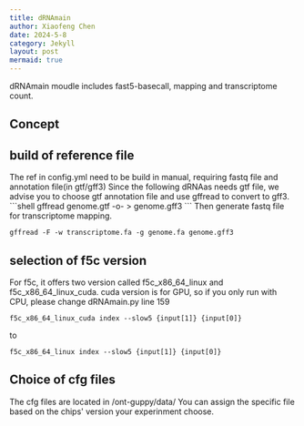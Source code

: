 ```yaml
---
title: dRNAmain
author: Xiaofeng Chen
date: 2024-5-8
category: Jekyll
layout: post
mermaid: true
---
```

dRNAmain moudle includes fast5-basecall, mapping and transcriptome count.
<h2>Concept</h2>


<h2>build of reference file</h2>
The ref in config.yml need to be build in manual, requiring fastq file and annotation file(in gtf/gff3)
Since the following dRNAas needs gtf file, we advise you to choose gtf annotation file and use gffread to convert to gff3.
```shell
gffread genome.gtf -o- > genome.gff3
```
Then generate fastq file for transcriptome mapping.

```shell
gffread -F -w transcriptome.fa -g genome.fa genome.gff3 
```
<h2>selection of f5c version</h2>
For f5c, it offers two version called f5c_x86_64_linux and f5c_x86_64_linux_cuda.
cuda version is for GPU, so if you only run with CPU, please change dRNAmain.py line 159

```shell
f5c_x86_64_linux_cuda index --slow5 {input[1]} {input[0]}
```
to
```shell
f5c_x86_64_linux index --slow5 {input[1]} {input[0]}
```

<h2>Choice of cfg files</h2>
The cfg files are located in /ont-guppy/data/
You can assign the specific file based on the chips' version your experinment choose.
